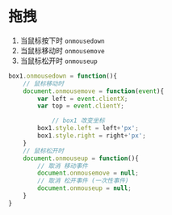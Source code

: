 # 拖拽

1. 当鼠标按下时 `onmousedown`
2. 当鼠标移动时 `onmousemove`
3. 当鼠标松开时 `onmouseup`

```js
box1.onmousedown = function(){
    // 鼠标移动时
    document.onmousemove = function(event){
        var left = event.clientX;
        var top = event.clientY;

            // box1 改变坐标
        box1.style.left = left+'px';
        box1.style.right = right+'px';
    }
    // 鼠标松开时
    document.onmouseup = function(){
        // 取消 移动事件
        document.onmousemove = null;
        // 取消 松开事件 (一次性事件)
        document.onmouseup = null;
    }
}
```